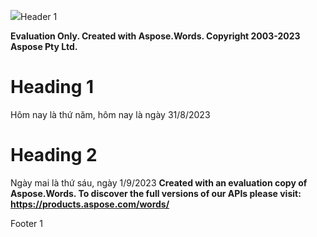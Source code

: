 ﻿![](split_by_headers_0.001.png)Header 1


**Evaluation Only. Created with Aspose.Words. Copyright 2003-2023 Aspose Pty Ltd.**
# Heading 1
Hôm nay là thứ năm, hôm nay là ngày 31/8/2023
# Heading 2
Ngày mai là thứ sáu, ngày 1/9/2023
**Created with an evaluation copy of Aspose.Words. To discover the full versions of our APIs please visit: https://products.aspose.com/words/**

Footer 1

